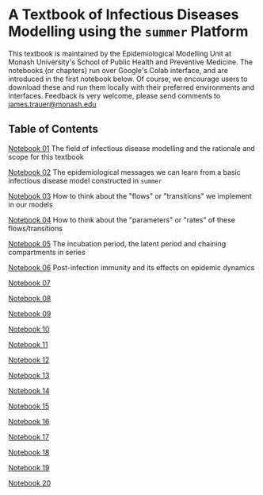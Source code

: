 # A Textbook of Infectious Diseases Modelling using the `summer` Platform

This textbook is maintained by the Epidemiological Modelling Unit
at Monash University's School of Public Health and Preventive Medicine.
The notebooks (or chapters) run over Google's Colab interface,
and are introduced in the first notebook below.
Of course, we encourage users to download these and run them locally
with their preferred environments and interfaces.
Feedback is very welcome, please send comments to james.trauer@monash.edu

## Table of Contents
[Notebook 01](https://colab.research.google.com/github/monash-emu/summer-textbook/blob/main/textbook/01-introduction.ipynb)
The field of infectious disease modelling and the rationale and scope for this textbook

[Notebook 02](https://colab.research.google.com/github/monash-emu/summer-textbook/blob/main/textbook/02-basic-model-intro.ipynb)
The epidemiological messages we can learn from a basic infectious disease model constructed in `summer`

[Notebook 03](https://colab.research.google.com/github/monash-emu/summer-textbook/blob/main/textbook/03-flows-introduction.ipynb)
How to think about the "flows" or "transitions" we implement in our models

[Notebook 04](https://colab.research.google.com/github/monash-emu/summer-textbook/blob/main/textbook/04-flow-rates.ipynb)
How to think about the "parameters" or "rates" of these flows/transitions

[Notebook 05](https://colab.research.google.com/github/monash-emu/summer-textbook/blob/main/textbook/05-latency-and-series-comps.ipynb)
The incubation period, the latent period and chaining compartments in series

[Notebook 06](https://colab.research.google.com/github/monash-emu/summer-textbook/blob/main/textbook/06-immunity.ipynb)
Post-infection immunity and its effects on epidemic dynamics

[Notebook 07](https://colab.research.google.com/github/monash-emu/summer-textbook/blob/main/textbook/07-solving-the-system.ipynb)

[Notebook 08](https://colab.research.google.com/github/monash-emu/summer-textbook/blob/main/textbook/08-derived-outputs.ipynb)

[Notebook 09](https://colab.research.google.com/github/monash-emu/summer-textbook/blob/main/textbook/09-freq-dens-transmission.ipynb)

[Notebook 10](https://colab.research.google.com/github/monash-emu/summer-textbook/blob/main/textbook/11-cyclical-epidemics.ipynb)

[Notebook 11](https://colab.research.google.com/github/monash-emu/summer-textbook/blob/main/textbook/12-heterogeneous-mixing-intro.ipynb)

[Notebook 12](https://colab.research.google.com/github/monash-emu/summer-textbook/blob/main/textbook/10-reproduction-number.ipynb)

[Notebook 13](https://colab.research.google.com/github/monash-emu/summer-textbook/blob/main/textbook/13-mixing-and-transmission-types.ipynb)

[Notebook 14](https://colab.research.google.com/github/monash-emu/summer-textbook/blob/main/textbook/14-assortative-mixing.ipynb)

[Notebook 15](https://colab.research.google.com/github/monash-emu/summer-textbook/blob/main/textbook/15-susceptibility-infectiousness-matrices.ipynb)

[Notebook 16](https://colab.research.google.com/github/monash-emu/summer-textbook/blob/main/textbook/16-contact-surveys.ipynb)

[Notebook 17](https://colab.research.google.com/github/monash-emu/summer-textbook/blob/main/textbook/17-empiric-surveys.ipynb)

[Notebook 18](https://colab.research.google.com/github/monash-emu/summer-textbook/blob/main/textbook/18-empiric-contact-model.ipynb)

[Notebook 19](https://colab.research.google.com/github/monash-emu/summer-textbook/blob/main/textbook/19-matrix-scaling.ipynb)

[Notebook 20](https://colab.research.google.com/github/monash-emu/summer-textbook/blob/main/textbook/20-calibration.ipynb)
